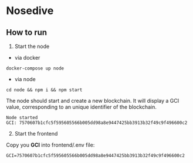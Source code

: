 # Nosedive

## How to run
1. Start the node

- via docker

`docker-compose up node`
- via node

`cd node && npm i && npm start`

The node should start and create a new blockchain. It will display a GCI value, corresponding to an unique identifier of the blockchain.
```
Node started
GCI: 7570607b1cfc5f595605566b005dd98a8e9447425bb3913b32f49c9f496600c2
```

2. Start the frontend

Copy you **GCI** into frontend/.env file:
```
GCI=7570607b1cfc5f595605566b005dd98a8e9447425bb3913b32f49c9f496600c2
```

